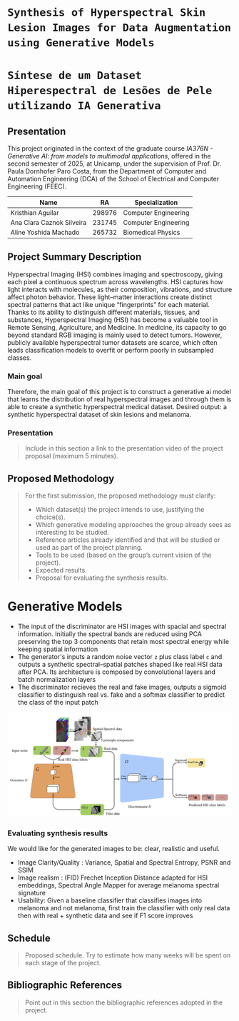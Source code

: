 # `Synthesis of Hyperspectral Skin Lesion Images for Data Augmentation using Generative Models`
# `Síntese de um Dataset Hiperespectral de Lesões de Pele utilizando IA Generativa `

## Presentation

This project originated in the context of the graduate course *IA376N - Generative AI: from models to multimodal applications*, 
offered in the second semester of 2025, at Unicamp, under the supervision of Prof. Dr. Paula Dornhofer Paro Costa, from the Department of Computer and Automation Engineering (DCA) of the School of Electrical and Computer Engineering (FEEC).

|Name  | RA | Specialization|
|--|--|--|
| Kristhian Aguilar  | 298976  | Computer Engineering|
| Ana Clara Caznok Silveira  | 231745  | Computer Engineering|
| Aline Yoshida Machado | 265732 | Biomedical Physics|

## Project Summary Description
Hyperspectral Imaging (HSI) combines imaging and spectroscopy, giving each pixel a continuous spectrum across wavelengths. HSI captures how light interacts with molecules, as their composition, vibrations, and structure affect photon behavior. These light–matter interactions create distinct spectral patterns that act like unique “fingerprints” for each material. Thanks to its ability to distinguish different materials, tissues, and substances, Hyperspectral Imaging (HSI) has become a valuable tool in Remote Sensing, Agriculture, and Medicine. In medicine, its capacity to go beyond standard RGB imaging is mainly used to detect tumors. However, publicly available hyperspectral tumor datasets are scarce, which often leads classification models to overfit or perform poorly in subsampled classes.

### Main goal
Therefore, the main goal of this project is to construct a generative ai model that learns the distribution of real hyperspectral images and through them is able to create a synthetic hyperspectral medical dataset. 
Desired output: a synthetic hyperspectral dataset of skin lesions and melanoma. 

### Presentation
> Include in this section a link to the presentation video of the project proposal (maximum 5 minutes).

## Proposed Methodology
> For the first submission, the proposed methodology must clarify:  
> * Which dataset(s) the project intends to use, justifying the choice(s).
> * Which generative modeling approaches the group already sees as interesting to be studied.  
> * Reference articles already identified and that will be studied or used as part of the project planning.  
> * Tools to be used (based on the group’s current vision of the project).  
> * Expected results.  
> * Proposal for evaluating the synthesis results.
# Generative Models
- The input of the discriminator are HSI images with spacial and spectral information. Initially the spectral bands are reduced using PCA preserving the top 3 components that retain most spectral energy while keeping spatial information
- The generator's inputs a random noise vector `z` plus class label `c` and outputs a synthetic spectral–spatial patches shaped like real HSI data after PCA. Its architecture is composed by convolutional layers and batch normalization layers
- The discriminator recieves the real and fake images, outputs a sigmoid classifier to distinguish real vs. fake and a softmax classifier to predict the class of the input patch

![AC-GAN Architecture Diagram](images/AC-GAN.png)


### Evaluating synthesis results
We would like for the generated images to be: clear, realistic and useful. 
- Image Clarity/Quality : Variance, Spatial and Spectral Entropy, PSNR and SSIM
- Image realism : (FID) Frechet Inception Distance adapted for HSI embeddings, Spectral Angle Mapper for average melanoma spectral signature 
- Usability: Given a baseline classifier that classifies images into melanoma and not melanoma, first train the classifier with only real data then with real + synthetic data and see if F1 score improves

## Schedule
> Proposed schedule. Try to estimate how many weeks will be spent on each stage of the project.  

## Bibliographic References
> Point out in this section the bibliographic references adopted in the project.
